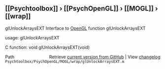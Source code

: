 ## [[Psychtoolbox]] &#8250; [[PsychOpenGL]] &#8250; [[MOGL]] &#8250; [[wrap]]

glUnlockArraysEXT  Interface to [OpenGL](OpenGL) function glUnlockArraysEXT  
  
usage:  glUnlockArraysEXT  
  
C function:  void glUnlockArraysEXT(void)  




<div class="code_header" style="text-align:right;">
  <span style="float:left;">Path&nbsp;&nbsp;</span> <span class="counter">Retrieve <a href=
  "https://raw.github.com/Psychtoolbox-3/Psychtoolbox-3/beta/Psychtoolbox/PsychOpenGL/MOGL/wrap/glUnlockArraysEXT.m">current version from GitHub</a> | View <a href=
  "https://github.com/Psychtoolbox-3/Psychtoolbox-3/commits/beta/Psychtoolbox/PsychOpenGL/MOGL/wrap/glUnlockArraysEXT.m">changelog</a></span>
</div>
<div class="code">
  <code>Psychtoolbox/PsychOpenGL/MOGL/wrap/glUnlockArraysEXT.m</code>
</div>


